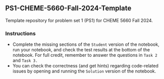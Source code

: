 ## PS1-CHEME-5660-Fall-2024-Template
Template repository for problem set 1 (PS1) for CHEME 5660 Fall 2024. 

### Instructions
* Complete the missing sections of the `Student` version of the notebook, run your notebook, and check the test results at the bottom of the notebook. For full credit, remember to answer the questions in `Task 2` and `Task 3.`
* You can check the correctness (and get hints) regarding code-related issues by opening and running the `Solution` version of the notebook.
